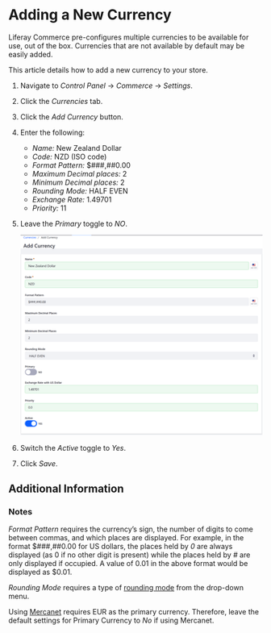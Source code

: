 # Adding a New Currency

Liferay Commerce pre-configures multiple currencies to be available for use, out of the box. Currencies that are not available by default may be easily added.

This article details how to add a new currency to your store.

1. Navigate to _Control Panel_ → _Commerce_ → _Settings_.
1. Click the _Currencies_ tab.
1. Click the _Add Currency_ button.
1. Enter the following:
    * *Name:* New Zealand Dollar
    * *Code:* NZD (ISO code)
    * *Format Pattern:* $###,##0.00
    * *Maximum Decimal places:* 2
    * *Minimum Decimal places:* 2
    * *Rounding Mode:* HALF EVEN
    * *Exchange Rate:* 1.49701
    * *Priority:* 11
1. Leave the _Primary_ toggle to _NO_.

    <img src="./images/01.png" width="700px">

1. Switch the _Active_ toggle to _Yes_.
1. Click _Save_.

## Additional Information

### Notes

_Format Pattern_ requires the currency’s sign, the number of digits to come between commas, and which places are displayed. For example, in the format $###,##0.00 for US dollars, the places held by _0_ are always displayed (as 0 if no other digit is present) while the places held by _#_ are only displayed if occupied. A value of 0.01 in the above format would be displayed as $0.01.

_Rounding Mode_ requires a type of [rounding mode](https://en.wikipedia.org/wiki/Rounding#Directed_rounding_to_an_integer) from the drop-down menu.

Using [Mercanet](../../payment-methods/mercanet/README.md) requires EUR as the primary currency. Therefore, leave the default settings for Primary Currency to _No_ if using Mercanet.
